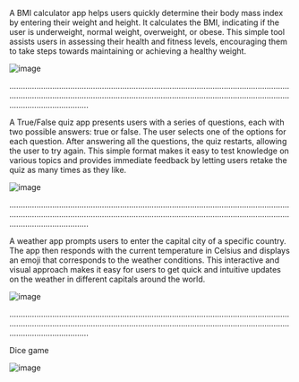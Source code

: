 A BMI calculator app helps users quickly determine their body mass index by entering their weight and height. It calculates 
the BMI, indicating if the user is underweight, normal weight, overweight, or obese. This simple tool 
assists users in assessing their health and fitness levels, 
encouraging them to take steps towards maintaining or achieving a healthy weight.







![image](https://github.com/etsuamb/flutter-projects/assets/150803173/2ec3c442-8fa9-4bef-834a-db4ded647f80)




 




...........................................................................................................................................................................................................................................................................................




A True/False quiz app presents users with a series of questions, each with two possible answers: true or false. The user selects 
one of the options for each question. After answering all the questions, the quiz restarts, allowing the user to try again. This simple 
format makes it easy to test knowledge 
on various topics and provides immediate feedback by letting users retake the quiz as many times as they like.










![image](https://github.com/etsuamb/flutter-projects/assets/150803173/93646f6b-ef5e-4bbc-826d-a37a7e57349d)







...........................................................................................................................................................................................................................................................................................






A weather app prompts users to enter the capital city of a specific country. The app then responds with the current temperature in Celsius
and displays an emoji that corresponds to the weather conditions. 
This interactive and visual approach makes it easy for users to get quick and intuitive updates on the weather in different capitals around the world.












![image](https://github.com/etsuamb/flutter-projects/assets/150803173/09321d87-a468-4083-a30d-ec4c4e031793)









...........................................................................................................................................................................................................................................................................................









Dice game











![image](https://github.com/etsuamb/flutter-projects/assets/150803173/d726197f-86a5-4acf-a458-9911002b2293)









